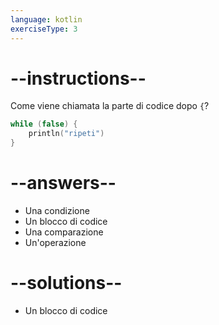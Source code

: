 ```yaml
---
language: kotlin
exerciseType: 3
---
```


# --instructions--

Come viene chiamata la parte di codice dopo `{`?
```kotlin
while (false) {
    println("ripeti")
}
```

# --answers--

- Una condizione
- Un blocco di codice
- Una comparazione
- Un'operazione

# --solutions--

- Un blocco di codice
